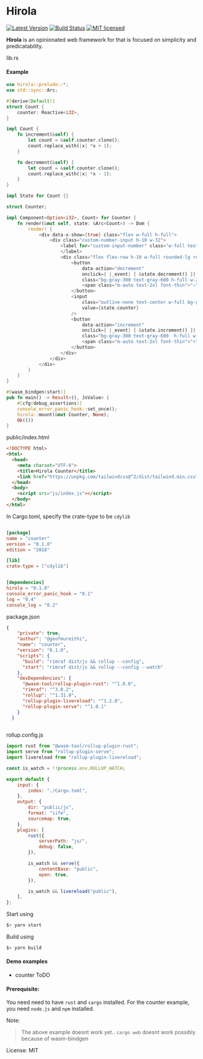 # Hirola


[![Latest Version](https://img.shields.io/crates/v/hirola.svg)](https://crates.io/crates/hirola)
[![Build Status](https://travis-ci.org/geofmureithi/hirola.svg?branch=master)](https://travis-ci.org/geofmureithi/hirola)
[![MIT licensed](https://img.shields.io/badge/license-MIT-blue.svg)](./LICENSE)

 **Hirola** is an opinionated web framework for that is focused on simplicity and predicatability.

lib.rs
#### Example
```rust
use hirola::prelude::*;
use std::sync::Arc;

#[derive(Default)]
struct Count {
    counter: Reactive<i32>,
}

impl Count {
    fn increment(&self) {
        let count = &self.counter.clone();
        count.replace_with(|x| *x + 1);
    }

    fn decrement(&self) {
        let count = &self.counter.clone();
        count.replace_with(|x| *x - 1);
    }
}

impl State for Count {}

struct Counter;

impl Component<Option<i32>, Count> for Counter {
    fn render(&mut self, state: &Arc<Count>) -> Dom {
        render! {
            <div data-x-show={true} class="flex w-full h-full">
                <div class="custom-number-input h-10 w-32">
                    <label for="custom-input-number" class="w-full text-gray-700 text-sm font-semibold">"Counter Input"
                    </label>
                    <div class="flex flex-row h-10 w-full rounded-lg relative bg-transparent mt-1">
                        <button 
                            data-action="decrement" 
                            onclick={ |_event| { &state.decrement() }}
                            class="bg-gray-300 text-gray-600 h-full w-20 rounded-l cursor-pointer outline-none">
                            <span class="m-auto text-2xl font-thin">"−"</span>
                        </button>
                        <input 
                            class="outline-none text-center w-full bg-gray-300 font-semibold text-md flex items-center text-gray-700 outline-none" data-name="custom-input-number" 
                            value={state.counter}
                        />
                        <button 
                            data-action="increment"
                            onclick={ |_event| { &state.increment() }}
                            class="bg-gray-300 text-gray-600  h-full w-20 rounded-r cursor-pointer">
                            <span class="m-auto text-2xl font-thin">"+"</span>
                        </button>
                    </div>
                </div>
            </div>
        }
    }
}

#[wasm_bindgen(start)]
pub fn main() -> Result<(), JsValue> {
    #[cfg(debug_assertions)]
    console_error_panic_hook::set_once();
    hirola::mount(&mut Counter, None);
    Ok(())
}

```

public/index.html
```html
<!DOCTYPE html>
<html>
  <head>
    <meta charset="UTF-8">
    <title>Hirola Counter</title>
    <link href="https://unpkg.com/tailwindcss@^2/dist/tailwind.min.css" rel="stylesheet">
  </head>
  <body>
    <script src="js/index.js"></script>
  </body>
</html>
```
In Cargo.toml, specify the crate-type to be `cdylib`
```toml

[package]
name = "counter"
version = "0.1.0"
edition = "2018"

[lib]
crate-type = ["cdylib"]


[dependencies]
hirola = "0.1.0"
console_error_panic_hook = "0.1"
log = "0.4"
console_log = "0.2"
```

package.json
```json
{
    "private": true,
    "author": "@geofmureithi",
    "name": "counter",
    "version": "0.1.0",
    "scripts": {
      "build": "rimraf dist/js && rollup --config",
      "start": "rimraf dist/js && rollup --config --watch"
    },
    "devDependencies": {
      "@wasm-tool/rollup-plugin-rust": "^1.0.0",
      "rimraf": "^3.0.2",
      "rollup": "^1.31.0",
      "rollup-plugin-livereload": "^1.2.0",
      "rollup-plugin-serve": "^1.0.1"
    }
  }
  
```
rollup.config.js
```js
import rust from "@wasm-tool/rollup-plugin-rust";
import serve from "rollup-plugin-serve";
import livereload from "rollup-plugin-livereload";

const is_watch = !!process.env.ROLLUP_WATCH;

export default {
    input: {
        index: "./Cargo.toml",
    },
    output: {
        dir: "public/js",
        format: "iife",
        sourcemap: true,
    },
    plugins: [
        rust({
            serverPath: "js/",
            debug: false,
        }),

        is_watch && serve({
            contentBase: "public",
            open: true,
        }),

        is_watch && livereload("public"),
    ],
};
```



Start using
```sh
$> yarn start
```

Build using
```sh
$> yarn build
```


#### Demo examples
- counter ToDO

#### Prerequisite:

You need need to have `rust` and `cargo` installed.
For the counter example, you need `node.js` and `npm` installed.

Note:
> The above example doesnt work yet..
> `cargo web` doesnt work possibly because of wasm-bindgen


License: MIT